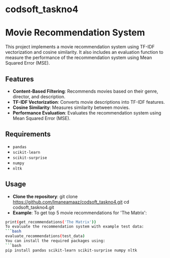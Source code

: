 # codsoft_taskno4

# Movie Recommendation System

This project implements a movie recommendation system using TF-IDF vectorization and cosine similarity. It also includes an evaluation function to measure the performance of the recommendation system using Mean Squared Error (MSE).

## Features

- **Content-Based Filtering**: Recommends movies based on their genre, director, and description.
- **TF-IDF Vectorization**: Converts movie descriptions into TF-IDF features.
- **Cosine Similarity**: Measures similarity between movies.
- **Performance Evaluation**: Evaluates the recommendation system using Mean Squared Error (MSE).

## Requirements

- `pandas`
- `scikit-learn`
- `scikit-surprise`
- `numpy`
- `nltk`

## Usage

- **Clone the repository**:
git clone https://github.com/Imaneamaaz/codsoft_taskno4.git
cd codsoft_taskno4.git
- **Example**:
To get top 5 movie recommendations for 'The Matrix':
```bash
print(get_recommendations('The Matrix'))
To evaluate the recommendation system with example test data:
```bash
evaluate_recommendations(test_data)
You can install the required packages using:
```bash
pip install pandas scikit-learn scikit-surprise numpy nltk
